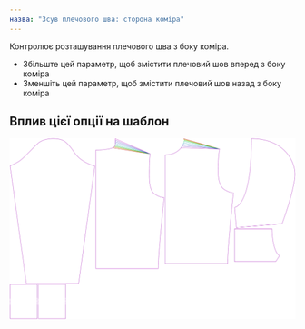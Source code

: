```yaml
---
назва: "Зсув плечового шва: сторона коміра"
---
```


Контролює розташування плечового шва з боку коміра.

- Збільште цей параметр, щоб змістити плечовий шов вперед з боку коміра
- Зменшіть цей параметр, щоб змістити плечовий шов назад з боку коміра

## Вплив цієї опції на шаблон

![На цьому зображенні показано вплив цієї опції шляхом накладання декількох варіантів, які мають різне значення для цієї опції](huey_s3collar_sample.svg "Вплив цієї опції на шаблон")
